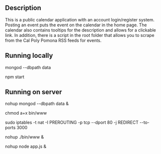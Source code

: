 Description
---------------
This is a public calendar application with an account login/register system. Posting an event puts the event on the calendar in the home page. The calendar also contains tooltips for the description and allows for a clickable link.
In addition, there is a script in the root folder that allows you to scrape from the Cal Poly Pomona RSS feeds for events.

Running locally
---------------
mongod --dbpath data

npm start


Running on server
-----------------
nohup mongod --dbpath data &

chmod a+x bin/www

sudo iptables -t nat -I PREROUTING -p tcp --dport 80 -j REDIRECT --to-ports 3000

nohup ./bin/www &

nohup node app.js &
